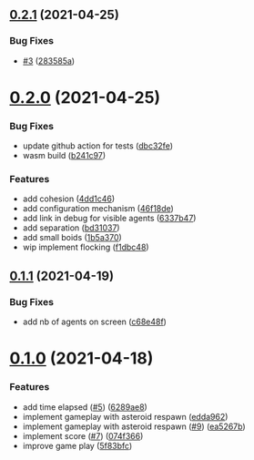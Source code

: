 ## [0.2.1](https://github.com/jtbonhomme/asteboids/compare/0.2.0...0.2.1) (2021-04-25)


### Bug Fixes

* [#3](https://github.com/jtbonhomme/asteboids/issues/3) ([283585a](https://github.com/jtbonhomme/asteboids/commit/283585a9da29e70ff05b03e183613cbd8e794273))

# [0.2.0](https://github.com/jtbonhomme/asteboids/compare/v0.1.1...0.2.0) (2021-04-25)


### Bug Fixes

* update github action for tests ([dbc32fe](https://github.com/jtbonhomme/asteboids/commit/dbc32fe22a26b0289c68e7f35a33fae75f7fc27d))
* wasm build ([b241c97](https://github.com/jtbonhomme/asteboids/commit/b241c97a7000d4dc1b05949264da4c639b642bf3))


### Features

* add cohesion ([4dd1c46](https://github.com/jtbonhomme/asteboids/commit/4dd1c4616d103cd6f73de90187ce7e268a84b135))
* add configuration mechanism ([46f18de](https://github.com/jtbonhomme/asteboids/commit/46f18dee50da9c3530a923fdf5dc6e61b3fc1bdc))
* add link in debug for visible agents ([6337b47](https://github.com/jtbonhomme/asteboids/commit/6337b472bfd89f4fa36508c65a21e9ac9a41f797))
* add separation ([bd31037](https://github.com/jtbonhomme/asteboids/commit/bd31037f55bb8a71b94a012bba97e12fe45ea974))
* add small boids ([1b5a370](https://github.com/jtbonhomme/asteboids/commit/1b5a3708335ca88869b6e10771ad4e19a9425255))
* wip implement flocking ([f1dbc48](https://github.com/jtbonhomme/asteboids/commit/f1dbc486de69343d9f2a9c7f633ef5f6a1264dd0))

## [0.1.1](https://github.com/jtbonhomme/asteboids/compare/0.1.0...0.1.1) (2021-04-19)


### Bug Fixes

* add nb of agents on screen ([c68e48f](https://github.com/jtbonhomme/asteboids/commit/c68e48f04b5cb5e3e67e3207801230107718898e))

# [0.1.0](https://github.com/jtbonhomme/asteboids/compare/v0.0.1...0.1.0) (2021-04-18)


### Features

* add time elapsed ([#5](https://github.com/jtbonhomme/asteboids/issues/5)) ([6289ae8](https://github.com/jtbonhomme/asteboids/commit/6289ae8c526909ab71dabafff705d48a5fce950f))
* implement gameplay with asteroid respawn ([edda962](https://github.com/jtbonhomme/asteboids/commit/edda9628b7fa655c7a2403e537c897f988128e88))
* implement gameplay with asteroid respawn ([#9](https://github.com/jtbonhomme/asteboids/issues/9)) ([ea5267b](https://github.com/jtbonhomme/asteboids/commit/ea5267b197501773cf30c685e0678e42b1330743))
* implement score ([#7](https://github.com/jtbonhomme/asteboids/issues/7)) ([074f366](https://github.com/jtbonhomme/asteboids/commit/074f3665f9d1c0d344330721a949fc88c0723628))
* improve game play ([5f83bfc](https://github.com/jtbonhomme/asteboids/commit/5f83bfc2abc835eb7614edc8ff4958fda6dc4be5))
